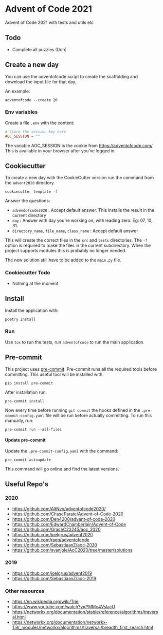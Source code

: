 # Advent of Code 2021

Advent of Code 2021 with tests and utils etc

## Todo

- Complete all puzzles (Doh)

## Create a new day

You can use the adventofcode script to create the scaffolding and download the
input file for that day.

An example:

    adventofcode --create 20

### Env variables

Create a file `.env` with the content:

```ini
# Store the session key here
AOC_SESSION = ""
```

The variable AOC_SESSION is the cookie from <https://adventofcode.com/>. This is available
in your browser after you've logged in.

## Cookiecutter

To create a new day with the CookieCutter version run the command from the
`advent2020` directory.

```shell script
cookiecutter template -f
```

Answer the questions:
* `advendofcode2020` : Accept default answer. This installs the result in the current directory
* `day` : Answer with day you're working on, with leading zero. Eg: 07, 10, 31.
* `directory_name`, `file_name`, `class_name` : Accept default answer

This will create the correct files in the `src` and `tests` directories.
The `-f` option is required to make the files in the current subdirectory.
When the project supports modules this is probably no longer needed.

The new solution still have to be added to the `main.py` file.

### Cookiecutter Todo

* Nothing at the moment

## Install

Install the application with:

```
poetry install
```

### Run

Use `tox` to run the tests, run `adventofcode` to run the main application.

## Pre-commit

This project uses [pre-commit]. Pre-commit runs all the required tools before committing.
This useful tool will be installed with:

```shell
pip install pre-commit
```

After installation run:

```shell
pre-commit install
```

Now every time before running `git commit` the hooks defined in the
`.pre-commit-config.yaml` file will be run before actually committing.
To run this manually, run:

```shell
pre-commit run --all-files
```

#### Update pre-commit

Update the `.pre-commit-config.yaml` with the command:

```shell
pre-commit autoupdate
```

This command will go online and find the latest versions.

[pre-commit]: https://pre-commit.com/

## Useful Repo's

### 2020

- <https://github.com/AltNyx/adventofcode2020/>
- <https://github.com/ChaseParate/Advent-of-Code-2020>
- <https://github.com/Den4200/advent-of-code-2020>
- <https://github.com/EdwardChamberlain/Advent-of-Code>
- <https://github.com/GraceC23245/aoc_2020>
- <https://github.com/joelgrus/advent2020>
- <https://github.com/raeq/adventofcode>
- <https://github.com/SebastiaanZ/aoc-2020>
- <https://github.com/svanjole/AoC2020/tree/master/solutions>

### 2019

- <https://github.com/joelgrus/advent2019>
- <https://github.com/SebastiaanZ/aoc-2019>


### Other resources

- <https://en.wikipedia.org/wiki/Trie>
- <https://www.youtube.com/watch?v=PMMc4VsIacU>
- <https://networkx.org/documentation/stable/reference/algorithms/traversal.html>
- <https://networkx.org/documentation/networkx-1.9/_modules/networkx/algorithms/traversal/breadth_first_search.html>
